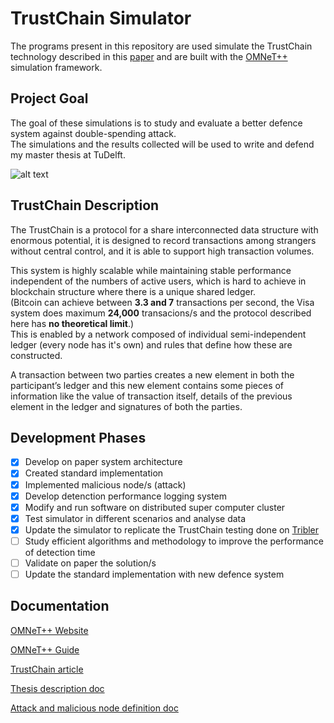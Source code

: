 # TrustChain Simulator
The programs present in this repository are used simulate the TrustChain technology described in this [paper](https://www.sciencedirect.com/science/article/pii/S0167739X17318988) and are built with the [OMNeT++](https://omnetpp.org/) simulation framework.


## Project Goal
The goal of these simulations is to study and evaluate a better defence system against double-spending attack.  
The simulations and the results collected will be used to write and defend my master thesis at TuDelft.

![alt text](https://raw.githubusercontent.com/umeer/TrustChain-Simulator/master/MATLAB%20Graphs/network_graph_image.JPG)  

## TrustChain Description
The TrustChain is a protocol for a share interconnected data structure with enormous potential, it is designed to record transactions among strangers without central control, and it is able to support high transaction volumes.  

This system is highly scalable while maintaining stable performance independent of the numbers of active users, which is hard to achieve in blockchain structure where there is a unique shared ledger.  
(Bitcoin can achieve between **3.3 and 7** transactions per second, the Visa system does maximum **24,000** transacions/s and the  protocol described here has **no theoretical limit**.)  
This is enabled by a network composed of individual semi-independent ledger (every node has it's own) and rules that define how these are constructed.   

A transaction between two parties creates a new element in both the participant’s ledger and this new element contains some pieces of information like the value of transaction itself, details of the previous element in the ledger and signatures of both the parties.
 

## Development Phases
- [x] Develop on paper system architecture
- [x] Created standard implementation
- [x] Implemented malicious node/s (attack)
- [x] Develop detenction performance logging system
- [x] Modify and run software on distributed super computer cluster
- [x] Test simulator in different scenarios and analyse data
- [x] Update the simulator to replicate the TrustChain testing done on [Tribler](https://github.com/Tribler/tribler)
- [ ] Study efficient algorithms and methodology to improve the performance of detection time
- [ ] Validate on paper the solution/s
- [ ] Update the standard implementation with new defence system

## Documentation
[OMNeT++ Website](https://omnetpp.org/)

[OMNeT++ Guide](https://doc.omnetpp.org/omnetpp/manual/)

[TrustChain article](https://www.sciencedirect.com/science/article/pii/S0167739X17318988)

[Thesis description doc](https://www.overleaf.com/read/mqxnswyjzcbm)

[Attack and malicious node definition doc](https://www.overleaf.com/read/wmnnttvdggzb)




